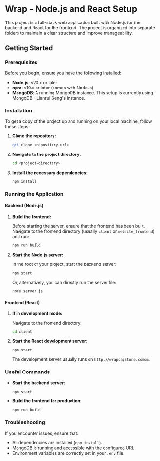 
# Wrap - Node.js and React Setup

This project is a full-stack web application built with Node.js for the backend and React for the frontend. The project is organized into separate folders to maintain a clear structure and improve manageability.

## Getting Started

### Prerequisites

Before you begin, ensure you have the following installed:

- **Node.js**: v20.x or later
- **npm**: v10.x or later (comes with Node.js)
- **MongoDB**: A running MongoDB instance. This setup is currently using MongoDB - Lianrui Geng's instance.

### Installation

To get a copy of the project up and running on your local machine, follow these steps:

1. **Clone the repository:**

   ```bash
   git clone <repository-url>
   ```

2. **Navigate to the project directory:**

   ```bash
   cd <project-directory>
   ```

3. **Install the necessary dependencies:**

   ```bash
   npm install
   ```

### Running the Application

#### Backend (Node.js)

1. **Build the frontend:**

   Before starting the server, ensure that the frontend has been built. Navigate to the frontend directory (usually `client` or `website_frontend`) and run:

   ```bash
   npm run build
   ```

2. **Start the Node.js server:**

   In the root of your project, start the backend server:

   ```bash
   npm start
   ```

   Or, alternatively, you can directly run the server file:

   ```bash
   node server.js
   ```

#### Frontend (React)

1. **If in development mode:**

   Navigate to the frontend directory:

   ```bash
   cd client
   ```

2. **Start the React development server:**

   ```bash
   npm start
   ```

   The development server usually runs on `http://wrapcapstone.comom`.


### Useful Commands

- **Start the backend server**:

  ```bash
  npm start
  ```

- **Build the frontend for production**:

  ```bash
  npm run build
  ```

### Troubleshooting

If you encounter issues, ensure that:

- All dependencies are installed (`npm install`).
- MongoDB is running and accessible with the configured URI.
- Environment variables are correctly set in your `.env` file.
